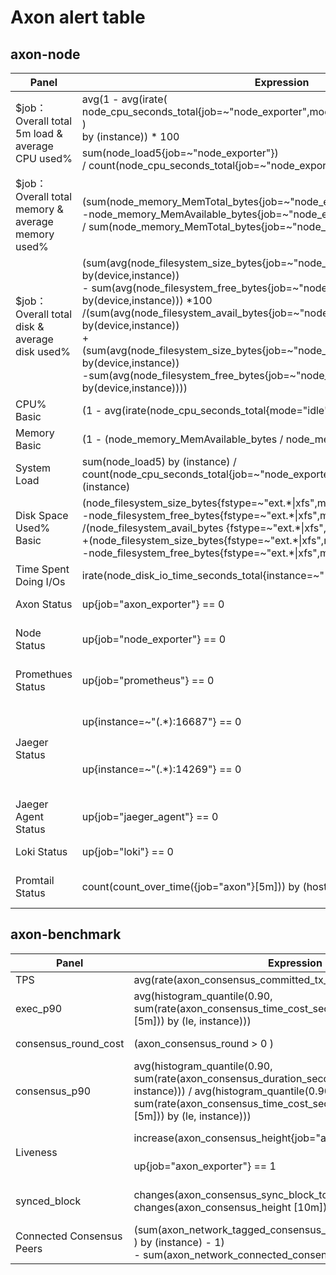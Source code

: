 
# Axon alert table
## axon-node
<table>
<thead>
  <tr>
    <th>Panel </th>
    <th>Expression</th>
    <th>Level</th>
    <th>Thresholds</th>
    <th>Description</th>
  </tr>
</thead>
<tbody>
  <tr>
    <td rowspan="2">$job：Overall total 5m load &amp; average CPU used%</td>
    <td>avg(1 - avg(irate(<br>node_cpu_seconds_total{job=~"node_exporter",mode="idle"}[5m])<br>) <br>by (instance)) * 100</td>
    <td>p0</td>
    <td>&gt;= 90%</td>
    <td>CPU Utilization</td>
  </tr>
  <tr>
    <td>sum(node_load5{job=~"node_exporter"}) <br>/ count(node_cpu_seconds_total{job=~"node_exporter", mode='system'})</td>
    <td>p0</td>
    <td>&gt;= 0.90</td>
    <td>CPU load5 </td>
  </tr>
  <tr>
    <td>$job：Overall total memory &amp; average memory used%</td>
    <td>(sum(node_memory_MemTotal_bytes{job=~"node_exporter"} <br>-node_memory_MemAvailable_bytes{job=~"node_exporter"})<br>/ sum(node_memory_MemTotal_bytes{job=~"node_exporter"}))*100</td>
    <td>p0</td>
    <td>&gt;= 90%</td>
    <td>Memory utilization </td>
  </tr>
  <tr>
    <td>$job：Overall total disk &amp; average disk used%</td>
    <td>(sum(avg(node_filesystem_size_bytes{job=~"node_exporter",fstype=~"xfs|ext.*"})<br>by(device,instance))<br> - sum(avg(node_filesystem_free_bytes{job=~"node_exporter",fstype=~"xfs|ext.*"})<br>by(device,instance))) *100<br>/(sum(avg(node_filesystem_avail_bytes{job=~"node_exporter",fstype=~"xfs|ext.*"})<br>by(device,instance))<br>+(sum(avg(node_filesystem_size_bytes{job=~"node_exporter",fstype=~"xfs|ext.*"})<br>by(device,instance))<br> -sum(avg(node_filesystem_free_bytes{job=~"node_exporter",fstype=~"xfs|ext.*"})<br>by(device,instance))))</td>
    <td>p0</td>
    <td>&gt;= 90%</td>
    <td>Over 90% utilization of disk</td>
  </tr>
  <tr>
    <td>CPU% Basic</td>
    <td>(1 - avg(irate(node_cpu_seconds_total{mode="idle"}[5m])) by (instance)) *100</td>
    <td>p0</td>
    <td>&gt;= 90%</td>
    <td>Node CPU utilization </td>
  </tr>
  <tr>
    <td>Memory Basic</td>
    <td>(1 - (node_memory_MemAvailable_bytes / node_memory_MemTotal_bytes))* 100</td>
    <td>p0</td>
    <td>&gt;= 90%</td>
    <td>Node memory utilization</td>
  </tr>
  <tr>
    <td>System Load</td>
    <td>sum(node_load5) by (instance) / count(node_cpu_seconds_total{job=~"node_exporter", mode='system'}) by (instance)</td>
    <td>p0</td>
    <td>&gt;= 0.90</td>
    <td>Node CPU load5 </td>
  </tr>
  <tr>
    <td>Disk Space Used% Basic</td>
    <td>(node_filesystem_size_bytes{fstype=~"ext.*|xfs",mountpoint !~".*pod.*"}<br>-node_filesystem_free_bytes{fstype=~"ext.*|xfs",mountpoint !~".*pod.*"})*100<br>/(node_filesystem_avail_bytes {fstype=~"ext.*|xfs",mountpoint !~".*pod.*"}<br>+(node_filesystem_size_bytes{fstype=~"ext.*|xfs",mountpoint !~".*pod.*"}<br>-node_filesystem_free_bytes{fstype=~"ext.*|xfs",mountpoint !~".*pod.*"}))</td>
    <td>p0</td>
    <td>&gt;= 90%</td>
    <td>Node disk utilization </td>
  </tr>
  <tr>
    <td>Time Spent Doing I/Os</td>
    <td>irate(node_disk_io_time_seconds_total{instance=~"(.*):9100"}[5m])</td>
    <td>p0</td>
    <td>90%</td>
    <td>Node I/Os utilization </td>
  </tr>
  <tr>
    <td>Axon Status</td>
    <td>up{job="axon_exporter"} == 0</td>
    <td>p0</td>
    <td> == 1</td>
    <td>AXON service status is down</td>
  </tr>
  <tr>
    <td>Node Status</td>
    <td>up{job="node_exporter"} == 0</td>
    <td>p0</td>
    <td> == 1</td>
    <td>node_exporter service status is down</td>
  </tr>
  <tr>
    <td>Promethues Status</td>
    <td>up{job="prometheus"} == 0</td>
    <td>p0</td>
    <td> == 1</td>
    <td>Promethues service status is down</td>
  </tr>
  <tr>
    <td rowspan="2">Jaeger Status</td>
    <td>up{instance=~"(.*):16687"} == 0</td>
    <td>p0</td>
    <td> == 1</td>
    <td>jaeger-query service status is down</td>
  </tr>
  <tr>
    <td>up{instance=~"(.*):14269"} == 0</td>
    <td>p0</td>
    <td> == 1</td>
    <td>jaeger-collector service status is down</td>
  </tr>
  <tr>
    <td>Jaeger Agent Status</td>
    <td>up{job="jaeger_agent"} == 0</td>
    <td>p0</td>
    <td> == 1</td>
    <td>jaeger-agent  service is down</td>
  </tr>
  <tr>
    <td>Loki Status</td>
    <td>up{job="loki"} == 0</td>
    <td>p0</td>
    <td> == 1</td>
    <td>loki service is down</td>
  </tr>
  <tr>
    <td>Promtail Status</td>
    <td>count(count_over_time({job="axon"}[5m])) by (hostip)</td>
    <td>p0</td>
    <td> == 1</td>
    <td>Promtail service status is down</td>
  </tr>
</tbody>
</table>

## axon-benchmark
<table>
<thead>
  <tr>
    <th>Panel </th>
    <th>Expression</th>
    <th>Level</th>
    <th>Thresholds</th>
    <th>Description</th>
  </tr>
</thead>
<tbody>
  <tr>
    <td>TPS</td>
    <td>avg(rate(axon_consensus_committed_tx_total[5m]))</td>
    <td>p2</td>
    <td>0</td>
    <td>TPS </td>
  </tr>
  <tr>
    <td>exec_p90</td>
    <td>avg(histogram_quantile(0.90, sum(rate(axon_consensus_time_cost_seconds_bucket{type="exec"}[5m])) by (le, instance)))</td>
    <td>p2</td>
    <td> &gt;= 2.4</td>
    <td>exec_90 </td>
  </tr>
  <tr>
    <td>consensus_round_cost</td>
    <td>(axon_consensus_round &gt; 0 )</td>
    <td>p1</td>
    <td> &gt; = 5</td>
    <td>Rounds of Consensus</td>
  </tr>
  <tr>
    <td>consensus_p90</td>
    <td>avg(histogram_quantile(0.90, sum(rate(axon_consensus_duration_seconds_bucket[5m])) by (le, instance))) / avg(histogram_quantile(0.90, sum(rate(axon_consensus_time_cost_seconds_bucket{type="exec"}[5m])) by (le, instance))) </td>
    <td>p1</td>
    <td>1.1</td>
    <td>exec time is greater than consensus time</td>
  </tr>
  <tr>
    <td rowspan="2">Liveness</td>
    <td>increase(axon_consensus_height{job="axon_exporter"}[1m])</td>
    <td rowspan="2">p0</td>
    <td>0</td>
    <td rowspan="2">Loss of Liveness，no increase in height</td>
  </tr>
  <tr>
    <td>up{job="axon_exporter"} == 1</td>
    <td>1</td>
  </tr>
  <tr>
    <td>synced_block</td>
    <td>changes(axon_consensus_sync_block_total[10m]) / changes(axon_consensus_height [10m]) </td>
    <td>p1</td>
    <td>1/1000? 10 min</td>
    <td>Proportion of sync blocks</td>
  </tr>
  <tr>
    <td>Connected Consensus Peers</td>
    <td>(sum(axon_network_tagged_consensus_peers<br>) by (instance) - 1)<br>- sum(axon_network_connected_consensus_peers) by (instance)</td>
    <td>p0</td>
    <td>1</td>
    <td>Consensus Network Disconnect</td>
  </tr>
</tbody>
</table>